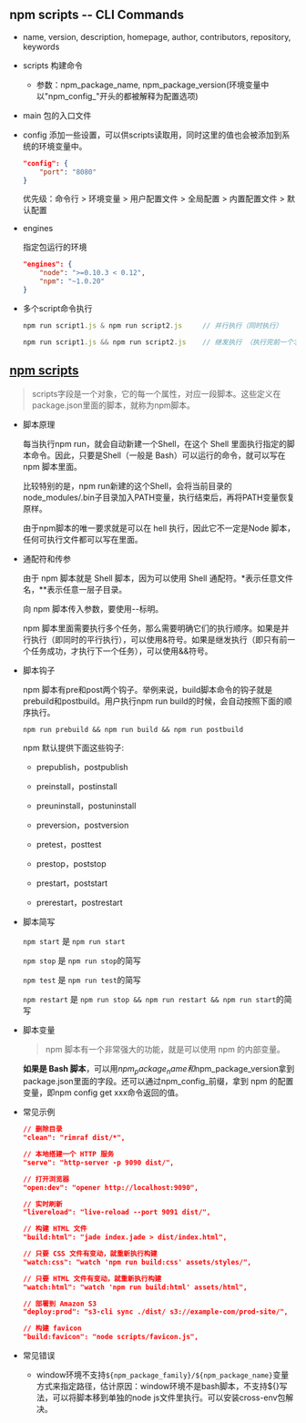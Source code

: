 ## npm scripts -- CLI Commands

* name, version, description, homepage, author, contributors, repository, keywords

* scripts 构建命令

  - 参数：npm_package_name, npm_package_version(环境变量中以"npm_config_"开头的都被解释为配置选项)

* main  包的入口文件

* config 添加一些设置，可以供scripts读取用，同时这里的值也会被添加到系统的环境变量中。

  ```json
  "config": {
      "port": "8080"
  }
  ```

  优先级：命令行 > 环境变量 > 用户配置文件 > 全局配置 > 内置配置文件 > 默认配置  

* engines  

  指定包运行的环境
  ```json
  "engines": {
      "node": ">=0.10.3 < 0.12",
      "npm": "~1.0.20"
  }
  ```

* 多个script命令执行

  ```js
  npm run script1.js & npm run script2.js     // 并行执行（同时执行）

  npm run script1.js && npm run script2.js    // 继发执行 （执行完前一个才执行下一个）
  ```

## [npm scripts](http://www.ruanyifeng.com/blog/2016/10/npm_scripts.html)

  > scripts字段是一个对象，它的每一个属性，对应一段脚本。这些定义在package.json里面的脚本，就称为npm脚本。

  * 脚本原理

    每当执行npm run，就会自动新建一个Shell，在这个 Shell 里面执行指定的脚本命令。因此，只要是Shell（一般是 Bash）可以运行的命令，就可以写在npm 脚本里面。
    
    比较特别的是，npm run新建的这个Shell，会将当前目录的node_modules/.bin子目录加入PATH变量，执行结束后，再将PATH变量恢复原样。

    由于npm脚本的唯一要求就是可以在 hell 执行，因此它不一定是Node 脚本，任何可执行文件都可以写在里面。

  * 通配符和传参

    由于 npm 脚本就是 Shell 脚本，因为可以使用 Shell 通配符。*表示任意文件名，**表示任意一层子目录。

    向 npm 脚本传入参数，要使用--标明。

    npm 脚本里面需要执行多个任务，那么需要明确它们的执行顺序。如果是并行执行（即同时的平行执行），可以使用&符号。如果是继发执行（即只有前一个任务成功，才执行下一个任务），可以使用&&符号。

  * 脚本钩子

    npm 脚本有pre和post两个钩子。举例来说，build脚本命令的钩子就是prebuild和postbuild。用户执行npm run build的时候，会自动按照下面的顺序执行。
    
    `npm run prebuild && npm run build && npm run postbuild`

    npm 默认提供下面这些钩子:

    - prepublish，postpublish

    - preinstall，postinstall

    - preuninstall，postuninstall

    - preversion，postversion

    - pretest，posttest

    - prestop，poststop

    - prestart，poststart
      
    - prerestart，postrestart

  * 脚本简写

    `npm start` 是 `npm run start`

    `npm stop` 是 `npm run stop`的简写

    `npm test` 是 `npm run test`的简写

    `npm restart` 是 `npm run stop && npm run restart && npm run start`的简写

  * 脚本变量

    > npm 脚本有一个非常强大的功能，就是可以使用 npm 的内部变量。
    
    **如果是 Bash 脚本**，可以用$npm_package_name和$npm_package_version拿到package.json里面的字段。还可以通过npm_config_前缀，拿到 npm 的配置变量，即npm config get xxx命令返回的值。

  * 常见示例

    ```json
    // 删除目录
    "clean": "rimraf dist/*",

    // 本地搭建一个 HTTP 服务
    "serve": "http-server -p 9090 dist/",

    // 打开浏览器
    "open:dev": "opener http://localhost:9090",

    // 实时刷新
    "livereload": "live-reload --port 9091 dist/",

    // 构建 HTML 文件
    "build:html": "jade index.jade > dist/index.html",

    // 只要 CSS 文件有变动，就重新执行构建
    "watch:css": "watch 'npm run build:css' assets/styles/",

    // 只要 HTML 文件有变动，就重新执行构建
    "watch:html": "watch 'npm run build:html' assets/html",

    // 部署到 Amazon S3
    "deploy:prod": "s3-cli sync ./dist/ s3://example-com/prod-site/",

    // 构建 favicon
    "build:favicon": "node scripts/favicon.js",
    ```

* 常见错误

  - window环境不支持`${npm_package_family}/${npm_package_name}`变量方式来指定路径，估计原因：window环境不是bash脚本，不支持${}写法，可以将脚本移到单独的node js文件里执行。可以安装cross-env包解决。